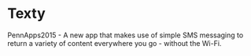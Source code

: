 # Texty
PennApps2015 - A new app that makes use of simple SMS messaging to return a variety of content everywhere you go - without the Wi-Fi.
